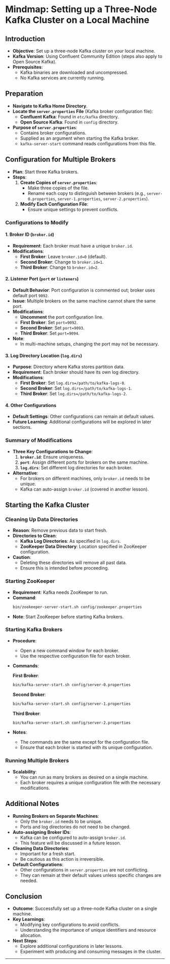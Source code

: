# Mindmap: Setting up a Three-Node Kafka Cluster on a Local Machine

## Introduction

- **Objective**: Set up a three-node Kafka cluster on your local machine.
- **Kafka Version**: Using Confluent Community Edition (steps also apply to Open Source Kafka).
- **Prerequisites**:
  - Kafka binaries are downloaded and uncompressed.
  - No Kafka services are currently running.

## Preparation

- **Navigate to Kafka Home Directory**.
- **Locate the `server.properties` File** (Kafka broker configuration file):
  - **Confluent Kafka**: Found in `etc/kafka` directory.
  - **Open Source Kafka**: Found in `config` directory.
- **Purpose of `server.properties`**:
  - Contains broker configurations.
  - Supplied as an argument when starting the Kafka broker.
  - `kafka-server-start` command reads configurations from this file.

## Configuration for Multiple Brokers

- **Plan**: Start three Kafka brokers.
- **Steps**:
  1. **Create Copies of `server.properties`**:
     - Make three copies of the file.
     - Rename each copy to distinguish between brokers (e.g., `server-0.properties`, `server-1.properties`, `server-2.properties`).
  2. **Modify Each Configuration File**:
     - Ensure unique settings to prevent conflicts.

### Configurations to Modify

#### 1. Broker ID (`broker.id`)

- **Requirement**: Each broker must have a unique `broker.id`.
- **Modifications**:
  - **First Broker**: Leave `broker.id=0` (default).
  - **Second Broker**: Change to `broker.id=1`.
  - **Third Broker**: Change to `broker.id=2`.

#### 2. Listener Port (`port` or `listeners`)

- **Default Behavior**: Port configuration is commented out; broker uses default port `9092`.
- **Issue**: Multiple brokers on the same machine cannot share the same port.
- **Modifications**:
  - **Uncomment** the port configuration line.
  - **First Broker**: Set `port=9092`.
  - **Second Broker**: Set `port=9093`.
  - **Third Broker**: Set `port=9094`.
- **Note**:
  - In multi-machine setups, changing the port may not be necessary.

#### 3. Log Directory Location (`log.dirs`)

- **Purpose**: Directory where Kafka stores partition data.
- **Requirement**: Each broker should have its own log directory.
- **Modifications**:
  - **First Broker**: Set `log.dirs=/path/to/kafka-logs-0`.
  - **Second Broker**: Set `log.dirs=/path/to/kafka-logs-1`.
  - **Third Broker**: Set `log.dirs=/path/to/kafka-logs-2`.

#### 4. Other Configurations

- **Default Settings**: Other configurations can remain at default values.
- **Future Learning**: Additional configurations will be explored in later sections.

### Summary of Modifications

- **Three Key Configurations to Change**:
  1. **`broker.id`**: Ensure uniqueness.
  2. **`port`**: Assign different ports for brokers on the same machine.
  3. **`log.dirs`**: Set different log directories for each broker.
- **Alternative**:
  - For brokers on different machines, only `broker.id` needs to be unique.
  - Kafka can auto-assign `broker.id` (covered in another lesson).

## Starting the Kafka Cluster

### Cleaning Up Data Directories

- **Reason**: Remove previous data to start fresh.
- **Directories to Clean**:
  - **Kafka Log Directories**: As specified in `log.dirs`.
  - **ZooKeeper Data Directory**: Location specified in ZooKeeper configuration.
- **Caution**:
  - Deleting these directories will remove all past data.
  - Ensure this is intended before proceeding.

### Starting ZooKeeper

- **Requirement**: Kafka needs ZooKeeper to run.
- **Command**:
  ```bash
  bin/zookeeper-server-start.sh config/zookeeper.properties
  ```
- **Note**: Start ZooKeeper before starting Kafka brokers.

### Starting Kafka Brokers

- **Procedure**:
  - Open a new command window for each broker.
  - Use the respective configuration file for each broker.
- **Commands**:

  **First Broker**:
  ```bash
  bin/kafka-server-start.sh config/server-0.properties
  ```

  **Second Broker**:
  ```bash
  bin/kafka-server-start.sh config/server-1.properties
  ```

  **Third Broker**:
  ```bash
  bin/kafka-server-start.sh config/server-2.properties
  ```

- **Notes**:
  - The commands are the same except for the configuration file.
  - Ensure that each broker is started with its unique configuration.

### Running Multiple Brokers

- **Scalability**:
  - You can run as many brokers as desired on a single machine.
  - Each broker requires a unique configuration file with the necessary modifications.

## Additional Notes

- **Running Brokers on Separate Machines**:
  - Only the `broker.id` needs to be unique.
  - Ports and log directories do not need to be changed.
- **Auto-assigning Broker IDs**:
  - Kafka can be configured to auto-assign `broker.id`.
  - This feature will be discussed in a future lesson.
- **Cleaning Data Directories**:
  - Important for a fresh start.
  - Be cautious as this action is irreversible.
- **Default Configurations**:
  - Other configurations in `server.properties` are not conflicting.
  - They can remain at their default values unless specific changes are needed.

## Conclusion

- **Outcome**: Successfully set up a three-node Kafka cluster on a single machine.
- **Key Learnings**:
  - Modifying key configurations to avoid conflicts.
  - Understanding the importance of unique identifiers and resource allocation.
- **Next Steps**:
  - Explore additional configurations in later lessons.
  - Experiment with producing and consuming messages in the cluster.

---
